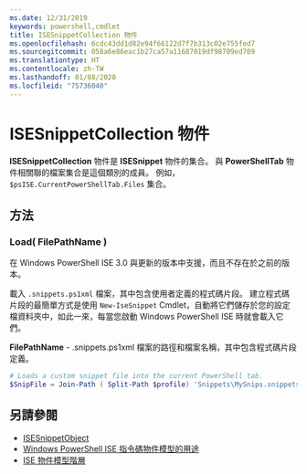 ```yaml
---
ms.date: 12/31/2019
keywords: powershell,cmdlet
title: ISESnippetCollection 物件
ms.openlocfilehash: 6cdc43dd1d82e94f66122d7f7b313c02e755fed7
ms.sourcegitcommit: 058a6e86eac1b27ca57a11687019df98709ed709
ms.translationtype: HT
ms.contentlocale: zh-TW
ms.lasthandoff: 01/08/2020
ms.locfileid: "75736040"
---
```

# <a name="the-isesnippetcollection-object"></a>ISESnippetCollection 物件

**ISESnippetCollection** 物件是 **ISESnippet** 物件的集合。 與 **PowerShellTab** 物件相關聯的檔案集合是這個類別的成員。 例如，`$psISE.CurrentPowerShellTab.Files` 集合。

## <a name="methods"></a>方法

### <a name="load-filepathname-"></a>Load\( FilePathName \)

在 Windows PowerShell ISE 3.0 與更新的版本中支援，而且不存在於之前的版本。

載入 `.snippets.ps1xml` 檔案，其中包含使用者定義的程式碼片段。 建立程式碼片段的最簡單方式是使用 `New-IseSnippet` Cmdlet，自動將它們儲存於您的設定檔資料夾中，如此一來，每當您啟動 Windows PowerShell ISE 時就會載入它們。

**FilePathName** - .snippets.ps1xml 檔案的路徑和檔案名稱，其中包含程式碼片段定義。

```powershell
# Loads a custom snippet file into the current PowerShell tab.
$SnipFile = Join-Path ( Split-Path $profile) 'Snippets\MySnips.snippets.ps1xml' $psISE.CurrentPowerShellTab.Snippets.Add($SnipPath)
```

## <a name="see-also"></a>另請參閱

- [ISESnippetObject](The-ISESnippetObject.md)
- [Windows PowerShell ISE 指令碼物件模型的用途](Purpose-of-the-Windows-PowerShell-ISE-Scripting-Object-Model.md)
- [ISE 物件模型階層](The-ISE-Object-Model-Hierarchy.md)
